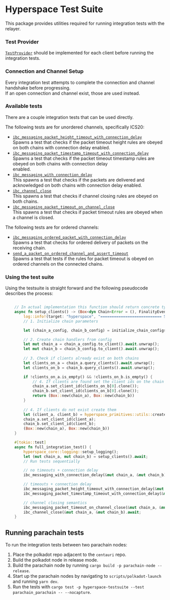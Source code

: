 # Hyperspace Test Suite

This package provides utilities required for running integration tests with the relayer.

### Test Provider

[`TestProvider`](/hyperspace/primitives/src/lib.rs#318) should be implemented for each client before running the integration tests.

### Connection and Channel Setup

Every integration test attempts to complete the connection and channel handshake before progressing.  
If an open connection and channel exist, those are used instead.

### Available tests

There are a couple integration tests that can be used directly.  

The following tests are for unordered channels, specifically ICS20:  
- [`ibc_messaging_packet_height_timeout_with_connection_delay`](/hyperspace/testsuite/src/lib.rs#L444)  
  Spawns a test that checks if the packet timeout height rules are obeyed on both chains with connection delay enabled.  
- [`ibc_messaging_packet_timestamp_timeout_with_connection_delay`](/hyperspace/testsuite/src/lib.rs#L473)  
  Spawns a test that checks if the packet timeout timestamp rules are obeyed on both chains with connection delay  
  enabled.
- [`ibc_messaging_with_connection_delay`](/hyperspace/testsuite/src/lib.rs#L503)  
  This spawns a test that checks if the packets are delivered and acknowledged on both chains with connection delay enabled.  
- [`ibc_channel_close`](/hyperspace/testsuite/src/lib.rs#L530)  
  This spawns a test that checks if channel closing rules are obeyed on both chains.
- [`ibc_messaging_packet_timeout_on_channel_close`](/hyperspace/testsuite/src/lib.rs#L557)  
  This spawns a test that checks if packet timeout rules are obeyed when a channel is closed.

The following tests are for ordered channels:

- [`ibc_messaging_ordered_packet_with_connection_delay`](/hyperspace/testsuite/src/ordered_channels.rs#L213)  
  Spawns a test that checks for ordered delivery of packets on the receiving chain.
- [`send_a_packet_on_ordered_channel_and_assert_timeout`](/hyperspace/testsuite/src/ordered_channels.rs#L250)  
  Spawns a test that tests if the rules for packet timeout is obeyed on ordered channels on the connected chains.

### Using the test suite

Using the testsuite is straight forward and the following pseudocode describes the process:  

```rust

    // In actual implementation this function should return concrete types instead of trait objects
    async fn setup_clients() -> (Box<dyn Chain<Error = (), FinalityEvent = ()>>, Box<dyn Chain<Error = (), FinalityEvent = ()>>) {
        log::info!(target: "hyperspace", "=========================== Starting Test ===========================");
        // 1. Initialize chain parameters

        let (chain_a_config, chain_b_config) = initialize_chain_configs();

        // 2. Create chain handlers from config
        let mut chain_a = chain_a_config.to_client().await.unwrap();
        let mut chain_b = chain_b_config.to_client().await.unwrap();
    
        // 3. Check if clients already exist on both chains
        let clients_on_a = chain_a.query_clients().await.unwrap();
        let clients_on_b = chain_b.query_clients().await.unwrap();

        if !clients_on_a.is_empty() && !clients_on_b.is_empty() {
            // 4. If clients are found set the client ids on the chain handlers
            chain_a.set_client_id(clients_on_b[0].clone());
            chain_b.set_client_id(clients_on_b[0].clone());
            return (Box::new(chain_a), Box::new(chain_b))
        }
    
        // 4. If clients do not exist create them
        let (client_a, client_b) = hyperspace_primitives::utils::create_clients(&chain_a, &chain_b).await.unwrap();
        chain_a.set_client_id(client_a);
        chain_b.set_client_id(client_b);
        (Box::new(chain_a), Box::new(chain_b))
    }

    #[tokio::test]
    async fn full_integration_test() {
        hyperspace_core::logging::setup_logging();
        let (mut chain_a, mut chain_b) = setup_clients().await;
        // Run tests sequentially

        // no timeouts + connection delay
        ibc_messaging_with_connection_delay(&mut chain_a, &mut chain_b).await;

        // timeouts + connection delay
        ibc_messaging_packet_height_timeout_with_connection_delay(&mut chain_a, &mut chain_b).await;
        ibc_messaging_packet_timestamp_timeout_with_connection_delay(&mut chain_a, &mut chain_b).await;

        // channel closing semantics
        ibc_messaging_packet_timeout_on_channel_close(&mut chain_a, &mut chain_b).await;
        ibc_channel_close(&mut chain_a, &mut chain_b).await;
    }

```

## Running parachain tests

To run the integration tests between two parachain nodes:
1. Place the polkadot repo adjacent to the `centauri` repo.  
2. Build the polkadot node in release mode.  
3. Build the parachain node by running `cargo build -p parachain-node --release`.  
4. Start up the parachain nodes by navigating to `scripts/polkadot-launch`  and running `yarn dev`.  
5. Run the tests with `cargo test -p hyperspace-testsuite --test parachain_parachain -- --nocapture`.  
